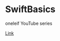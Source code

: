 # SwiftBasics
oneleif YouTube series

[Link](https://www.youtube.com/playlist?list=PLiAjyaWs0groiAMkCt-bL6JaMYMXZWqm3)
